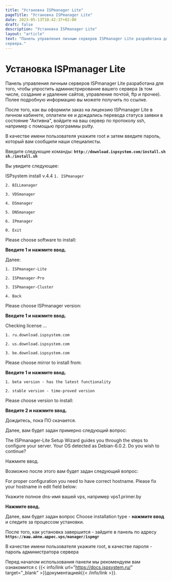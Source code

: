 ```yaml
---
title: "Установка ISPmanager Lite"
pageTitle: "Установка ISPmanager Lite"
date: 2023-05-13T10:42:37+02:00 
draft: false 
description: "Установка ISPmanager Lite"
layout: "article"
text: "Панель управления личным серверов ISPmanager Lite разработана для того, что бы упростить администрирование вашего
сервера."
---
```


# Установка ISPmanager Lite

Панель управления личным серверов ISPmanager Lite разработана для того, чтобы упростить администрирование вашего
сервера (в том числе, создание и удаление сайтов, управление почтой, ftp и прочее). Полее подробную информацию вы можете
получить по ссылке.

После того, как вы оформили заказ на лицензию ISPmanager Lite в личном кабинете, оплатили ее и дождались перевода
статуса заявки в состояние "Активна", войдите на ваш сервер по протоколу ssh, например с помощью программы putty.

В качестве имени пользователя укажите root и затем введите пароль, который вам сообщили наши специалисты.

Введите следующие команды: **`http://download.ispsystem.com/install.sh sh./install.sh`**

Вы увидите следующее:

ISPsystem install v.4.4
`1. ISPmanager`

`2. BILLmanager`

`3. VDSmanager`

`4. DSmanager`

`5. DNSmanager`

`6. IPmanager`

`0. Exit`

Please choose software to install:

**Введите 1 и нажмите ввод.**

Далее:

`1. ISPmanager-Lite`

`2. ISPmanager-Pro`

`3. ISPmanager-Cluster`

`4. Back`

Please choose ISPmanager version:

**Введите 1 и нажмите ввод.**

Checking license ...

`1. ru.download.ispsystem.com`

`2. us.download.ispsystem.com`

`3. be.download.ispsystem.com`

Please choose mirror to install from:

**Введите 1 и нажмите ввод.**

`1. beta version - has the latest functionality`

`2. stable version - time-proved version`

Please choose version to install:

**Введите 2 и нажмите ввод.**

Дождитесь, пока ПО скачается.

Далее, вам будет задан примерно следующий вопрос:

The ISPmanager-Lite Setup Wizard guides you through the steps to configure your server. Your OS detected as
Debian-6.0.2. Do you wish to continue?

Нажмите ввод.

Возможно после этого вам будет задан следующий вопрос:

For proper configuration you need to have correct hostname. Please fix your hostname in edit field below:

Укажите полное dns-имя вашей vps, например vps1.primer.by

**Нажмите ввод.**

Далее, вам будет задан вопрос Choose installation type - **нажмите ввод** и следите за процессом установки.

После того, как установка завершится - зайдите в панель по адресу **`https://ваш.айпи.адрес.vps/manager/ispmgr`**

В качестве имени пользователя укажите root, в качестве пароля - пароль администратора сервера

Перед началом использования панели мы рекомендуем вам ознакомится с {{< info/link url="https://docs.ispsystem.ru/"
target="_blank" >}}документацией{{< /info/link >}}.
